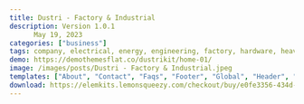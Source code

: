 ```yaml
---
title: Dustri - Factory & Industrial
description: Version 1.0.1
      May 19, 2023
categories: ["business"]
tags: company, electrical, energy, engineering, factory, hardware, heavy equipment, industrial, industry, machinery, manufacturing, product, shipyard, showcase
demo: https://demothemesflat.co/dustrikit/home-01/
image: /images/posts/Dustri - Factory & Industrial.jpeg
templates: ["About", "Contact", "Faqs", "Footer", "Global", "Header", "Home 2", "Home", "Our History", "Our Services", "Our Team", "Project Single", "Projects Fullwidth", "Projects Grid", "Section Explore Recent Works Carousel On Home 2", "Service Details", "Slide Testimonails About", "Slide Testimonails Home 2 01", "Testimonials", "Why Choose Us"]
download: https://elemkits.lemonsqueezy.com/checkout/buy/e0fe3356-434d-481b-95f4-3170ae53dc87
---
```

